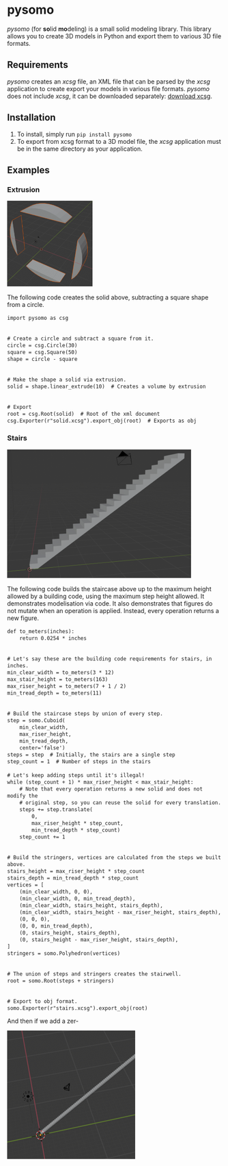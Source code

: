 # pysomo

_pysomo_ (for **so**lid **mo**deling) is a small solid modeling library. This library allows you to create 3D models in Python and export them to various 3D file formats.

## Requirements
_pysomo_ creates an _xcsg_ file, an XML file that can be parsed by the _xcsg_ application to create export your models in various file formats. _pysomo_ does not include _xcsg_, it can be downloaded separately: [download xcsg](https://github.com/arnholm/xcsg).

## Installation
1. To install, simply run `pip install pysomo`
2. To export from xcsg format to a 3D model file, the _xcsg_ application must be in the same directory as your application.

## Examples

### Extrusion
![Extrusion solid](/img/extrusion.png)

The following code creates the solid above, subtracting a square shape from a circle.
```
import pysomo as csg


# Create a circle and subtract a square from it.
circle = csg.Circle(30)
square = csg.Square(50)
shape = circle - square


# Make the shape a solid via extrusion.
solid = shape.linear_extrude(10)  # Creates a volume by extrusion


# Export
root = csg.Root(solid)  # Root of the xml document
csg.Exporter(r"solid.xcsg").export_obj(root)  # Exports as obj
```

### Stairs
![Stairs](/img/stairs.png)

The following code builds the staircase above up to the maximum height allowed by a building code, using the maximum step height allowed. It demonstrates modelisation via code. It also demonstrates that figures do not mutate when an operation is applied. Instead, every operation returns a new figure.
```
def to_meters(inches):
    return 0.0254 * inches


# Let's say these are the building code requirements for stairs, in inches.
min_clear_width = to_meters(3 * 12)
max_stair_height = to_meters(163)
max_riser_height = to_meters(7 + 1 / 2)
min_tread_depth = to_meters(11)


# Build the staircase steps by union of every step.
step = somo.Cuboid(
    min_clear_width,
    max_riser_height,
    min_tread_depth,
    center='false')
steps = step  # Initially, the stairs are a single step
step_count = 1  # Number of steps in the stairs

# Let's keep adding steps until it's illegal!
while (step_count + 1) * max_riser_height < max_stair_height:
    # Note that every operation returns a new solid and does not modify the
    # original step, so you can reuse the solid for every translation.
    steps += step.translate(
        0,
        max_riser_height * step_count,
        min_tread_depth * step_count)
    step_count += 1


# Build the stringers, vertices are calculated from the steps we built above.
stairs_height = max_riser_height * step_count
stairs_depth = min_tread_depth * step_count
vertices = [
    (min_clear_width, 0, 0),
    (min_clear_width, 0, min_tread_depth),
    (min_clear_width, stairs_height, stairs_depth),
    (min_clear_width, stairs_height - max_riser_height, stairs_depth),
    (0, 0, 0),
    (0, 0, min_tread_depth),
    (0, stairs_height, stairs_depth),
    (0, stairs_height - max_riser_height, stairs_depth),
]
stringers = somo.Polyhedron(vertices)


# The union of steps and stringers creates the stairwell.
root = somo.Root(steps + stringers)


# Export to obj format.
somo.Exporter(r"stairs.xcsg").export_obj(root)
```
And then if we add a zer-

![Stairs](/img/superstairs.png)
